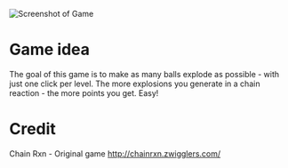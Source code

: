 ![Screenshot of Game](https://github.com/AstiV/ChainRXN/blob/master/images/Screenshot.png)


# Game idea

The goal of this game is to make as many balls explode as possible - with just one click per level. The more explosions you generate in a chain reaction - the more points you get. Easy!

<!-- Running the game locally
Browsers like Google Chrome does not allow local files to load ajax requests. Because of this you need to either upload the game to a web server or disable this security permission.

In Google Chrome you can do this by adding --allow-file-access-from-files to the command args for Chrome. -->

# Credit

Chain Rxn - Original game
http://chainrxn.zwigglers.com/
